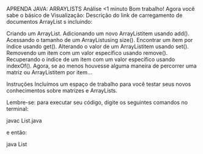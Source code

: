 APRENDA JAVA: ARRAYLISTS
Análise
<1 minuto
Bom trabalho! Agora você sabe o básico de
Visualização: Descrição do link de carregamento de documentos
ArrayList
s incluindo:

Criando um ArrayList.
Adicionando um novo ArrayListitem usando add().
Acessando o tamanho de um ArrayListusing size().
Encontrar um item por índice usando get().
Alterando o valor de um ArrayListitem usando set().
Removendo um item com um valor específico usando remove().
Recuperando o índice de um item com um valor específico usando indexOf().
Agora, se ao menos houvesse alguma maneira de percorrer uma matriz ou ArrayListitem por item…

Instruções
Incluímos um espaço de trabalho para você testar seus novos conhecimentos sobre matrizes e ArrayLists.

Lembre-se: para executar seu código, digite os seguintes comandos no terminal:

javac List.java

e então:

java List
